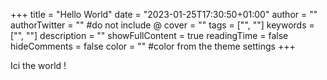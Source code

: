 +++
title = "Hello World"
date = "2023-01-25T17:30:50+01:00"
author = ""
authorTwitter = "" #do not include @
cover = ""
tags = ["", ""]
keywords = ["", ""]
description = ""
showFullContent = true
readingTime = false
hideComments = false
color = "" #color from the theme settings
+++

Ici the world !

